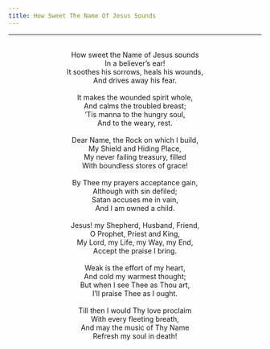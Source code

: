 ```yaml
---
title: How Sweet The Name Of Jesus Sounds
---
```


---
<center>
<br/>
How sweet the Name of Jesus sounds<br/>
In a believer’s ear!<br/>
It soothes his sorrows, heals his wounds,<br/>
And drives away his fear.<br/>
<br/>
It makes the wounded spirit whole,<br/>
And calms the troubled breast;<br/>
’Tis manna to the hungry soul,<br/>
And to the weary, rest.<br/>
<br/>
Dear Name, the Rock on which I build,<br/>
My Shield and Hiding Place,<br/>
My never failing treasury, filled<br/>
With boundless stores of grace!<br/>
<br/>
By Thee my prayers acceptance gain,<br/>
Although with sin defiled;<br/>
Satan accuses me in vain,<br/>
And I am owned a child.<br/>
<br/>
Jesus! my Shepherd, Husband, Friend,<br/>
O Prophet, Priest and King,<br/>
My Lord, my Life, my Way, my End,<br/>
Accept the praise I bring.<br/>
<br/>
Weak is the effort of my heart,<br/>
And cold my warmest thought;<br/>
But when I see Thee as Thou art,<br/>
I’ll praise Thee as I ought.<br/>
<br/>
Till then I would Thy love proclaim<br/>
With every fleeting breath,<br/>
And may the music of Thy Name<br/>
Refresh my soul in death!<br/>

</center>